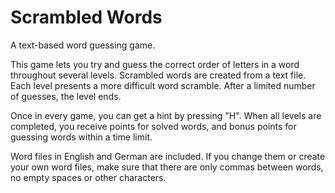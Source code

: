 # Scrambled Words
A text-based word guessing game.

This game lets you try and guess the correct order of letters in a word
throughout several levels. Scrambled words are created from a text file.
Each level presents a more difficult word scramble. After a limited
number of guesses, the level ends.

Once in every game, you can get a hint by pressing "H". When all levels
are completed, you receive points for solved words, and bonus points for
guessing words within a time limit.

Word files in English and German are included. If you change them or
create your own word files, make sure that there are only commas between
words, no empty spaces or other characters.
